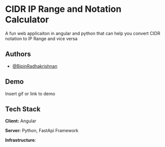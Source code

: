 
# CIDR IP Range and Notation Calculator

A fun web applicaiton in angular and python that can help you convert CIDR notation to IP Range and vice versa




## Authors

- [@BipinRadhakrishnan](https://www.github.com/rbipin)

  
## Demo

Insert gif or link to demo

  
## Tech Stack

**Client:** Angular

**Server:** Python, FastApi Framework

**Infrastructure**: 

  
